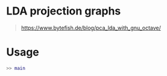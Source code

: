 # LDA projection graphs 

> https://www.bytefish.de/blog/pca_lda_with_gnu_octave/

# Usage

```matlab
>> main
```
